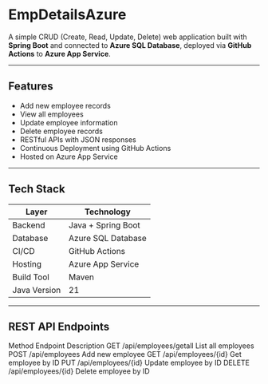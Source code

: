 # EmpDetailsAzure

A simple CRUD (Create, Read, Update, Delete) web application built with **Spring Boot** and connected to **Azure SQL Database**, deployed via **GitHub Actions** to **Azure App Service**.

---

## Features

-  Add new employee records  
-  View all employees  
-  Update employee information  
-  Delete employee records  
-  RESTful APIs with JSON responses  
-  Continuous Deployment using GitHub Actions  
-  Hosted on Azure App Service

---

## Tech Stack

| Layer            | Technology           |
|------------------|----------------------|
| Backend          | Java + Spring Boot   |
| Database         | Azure SQL Database   |
| CI/CD            | GitHub Actions       |
| Hosting          | Azure App Service    |
| Build Tool       | Maven                |
| Java Version     | 21                   |

---

## REST API Endpoints
Method	Endpoint	Description
GET	/api/employees/getall	List all employees
POST	/api/employees	Add new employee
GET	/api/employees/{id}	Get employee by ID
PUT	/api/employees/{id}	Update employee by ID
DELETE	/api/employees/{id}	Delete employee by ID

